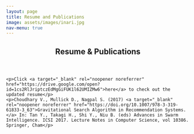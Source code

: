 ```yaml
---
layout: page
title: Resume and Publications
image: assets/images/inari.jpg
nav-menu: true
---
```


<!-- Main -->
<div id="main" class="alt">
	<!-- One -->
	<section id="one">
		<div class="inner">
			<header class="major">
				<h1>Resume & Publications</h1>
			</header>

	<p>Click <a target="_blank" rel="noopener noreferrer" href="https://drive.google.com/open?id=1cs2RlJriptczEdMgGiFUK1l62UMIZMw6">here</a> to check out the updated resume</p>
	<p>Choudhary V., Mullick D., Nagpal S. (2017) <a target="_blank" rel="noopener noreferrer" href="https://doi.org/10.1007/978-3-319-61833-3_63">Gravitational Search Algorithm in Recommendation Systems.</a> In: Tan Y., Takagi H., Shi Y., Niu B. (eds) Advances in Swarm Intelligence. ICSI 2017. Lecture Notes in Computer Science, vol 10386. Springer, Cham</p>
</div>
